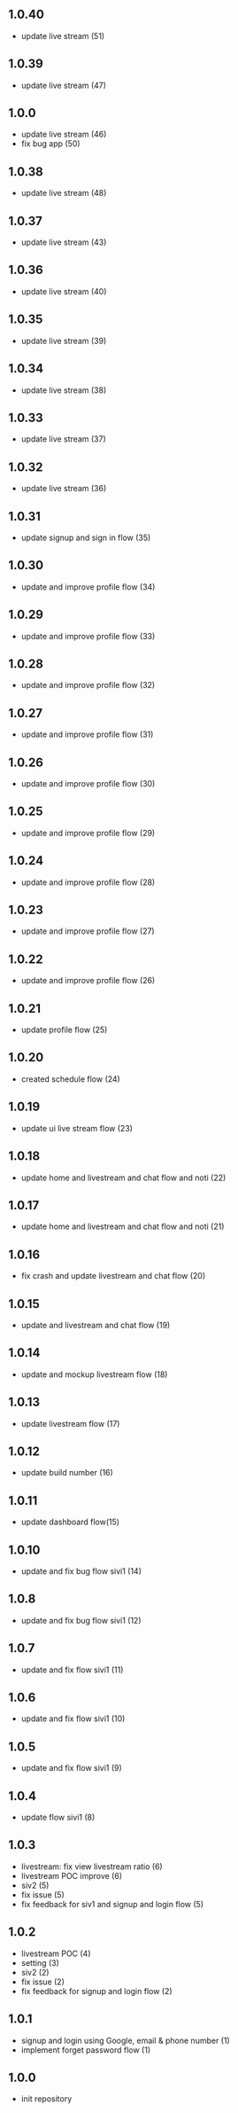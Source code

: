 ## 1.0.40
- update live stream (51)
## 1.0.39
- update live stream (47)
## 1.0.0
- update live stream (46)
- fix bug app (50)
## 1.0.38
- update live stream (48)
## 1.0.37
- update live stream (43)
## 1.0.36
- update live stream (40)
## 1.0.35
- update live stream (39)
## 1.0.34
- update live stream (38)
## 1.0.33
- update live stream (37)
## 1.0.32
- update live stream (36)
## 1.0.31
- update signup and sign in flow (35)
## 1.0.30
- update and improve profile flow (34)
## 1.0.29
- update and improve profile flow (33)
## 1.0.28
- update and improve profile flow (32)
## 1.0.27
- update and improve profile flow (31)
## 1.0.26
- update and improve profile flow (30)
## 1.0.25
- update and improve profile flow (29)
## 1.0.24
- update and improve profile flow (28)
## 1.0.23
- update and improve profile flow (27)
## 1.0.22
- update and improve profile flow (26)
## 1.0.21
- update profile flow (25)
## 1.0.20
- created schedule flow (24)
## 1.0.19
- update ui live stream flow (23)
## 1.0.18
- update home and livestream and chat flow and noti (22)
## 1.0.17
- update home and livestream and chat flow and noti (21)
## 1.0.16
- fix crash and update livestream and chat flow (20)
## 1.0.15
- update and livestream and chat flow (19)
## 1.0.14
- update and mockup livestream flow (18)

## 1.0.13
- update livestream flow (17)

## 1.0.12
- update build number (16)

## 1.0.11
- update dashboard flow(15)

## 1.0.10
- update and fix bug flow sivi1 (14)

## 1.0.8
- update and fix bug flow sivi1 (12)

## 1.0.7
- update and fix flow sivi1 (11)

## 1.0.6
- update and fix flow sivi1 (10)

## 1.0.5
- update and fix flow sivi1 (9)

## 1.0.4
- update flow sivi1 (8)

## 1.0.3
- livestream: fix view livestream ratio (6)
- livestream POC improve (6)
- siv2 (5)
- fix issue (5)
- fix feedback for siv1 and signup and login flow (5)

## 1.0.2
- livestream POC (4)
- setting (3)
- siv2 (2)
- fix issue (2)
- fix feedback for signup and login flow (2)

## 1.0.1
- signup and login using Google, email & phone number (1)
- implement forget password flow (1)

## 1.0.0
- init repository
